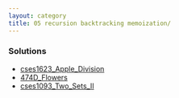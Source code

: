 ```yaml
---
layout: category
title: 05 recursion backtracking memoization/
---
```


### Solutions
- [cses1623_Apple_Division](cses1623_Apple_Division)
- [474D_Flowers](474D_Flowers)
- [cses1093_Two_Sets_II](cses1093_Two_Sets_II)
